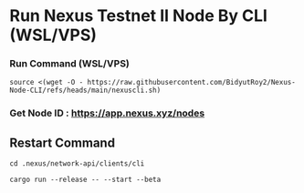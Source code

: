 # Run Nexus Testnet II Node By CLI (WSL/VPS)

### Run Command (WSL/VPS)
```
source <(wget -O - https://raw.githubusercontent.com/BidyutRoy2/Nexus-Node-CLI/refs/heads/main/nexuscli.sh)
```

### Get Node ID : https://app.nexus.xyz/nodes

## Restart Command
```
cd .nexus/network-api/clients/cli
```
```
cargo run --release -- --start --beta
```
